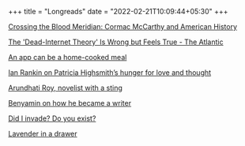 +++
title = "Longreads"
date = "2022-02-21T10:09:44+05:30"
+++

[Crossing the Blood Meridian: Cormac McCarthy and American History](https://lareviewofbooks.org/article/crossing-the-blood-meridian-cormac-mccarthy-and-american-history/)

[The 'Dead-Internet Theory' Is Wrong but Feels True - The Atlantic](https://www.theatlantic.com/technology/archive/2021/08/dead-internet-theory-wrong-but-feels-true/619937/)

[An app can be a home-cooked meal](https://www.robinsloan.com/notes/home-cooked-app/)

[Ian Rankin on Patricia Highsmith’s hunger for love and thought](https://www.prospectmagazine.co.uk/arts-and-books/patricia-highsmith-diaries-notebooks-review-ian-rankin)

[Arundhati Roy, novelist with a sting](https://www.livemint.com/Leisure/GEPXD30mXZAwkuIyFeLUVI/Arundhati-Roy-novelist-with-a-sting.html)

[Benyamin on how he became a writer](https://www.thehindu.com/news/national/kerala/when-benny-dreamed-up-benyamin/article24590622.ece/amp/)

[Did I invade? Do you exist?](https://www.lrb.co.uk/the-paper/v44/n01/james-meek/did-i-invade-do-you-exist?s=09)

[Lavender in a drawer](https://thelampmagazine.com/2022/02/11/lavender-in-a-drawer/)

